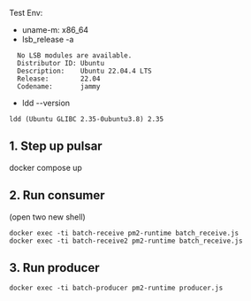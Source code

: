 Test Env:
- uname-m: x86_64
- lsb_release -a
```shell
  No LSB modules are available.
  Distributor ID: Ubuntu
  Description:    Ubuntu 22.04.4 LTS
  Release:        22.04
  Codename:       jammy
```
- ldd --version
```shell
ldd (Ubuntu GLIBC 2.35-0ubuntu3.8) 2.35
```

## 1. Step up pulsar 
docker compose up

## 2. Run consumer
(open two new shell)
```shell
docker exec -ti batch-receive pm2-runtime batch_receive.js
docker exec -ti batch-receive2 pm2-runtime batch_receive.js
```

## 3. Run producer
```shell
docker exec -ti batch-producer pm2-runtime producer.js
```